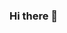 ### Hi there 👋
<!--
[![Anurag's GitHub stats](https://github-readme-stats.vercel.app/api?username=ASaltFishy&show_icons=true&include_all_commits=true)](https://github.com/anuraghazra/github-readme-stats)
-->

<!--
**ASaltFishy/ASaltFishy** is a ✨ _special_ ✨ repository because its `README.md` (this file) appears on your GitHub profile.

Here are some ideas to get you started:

- 🔭 I’m currently working on ...
- 🌱 I’m currently learning ...
- 👯 I’m looking to collaborate on ...
- 🤔 I’m looking for help with ...
- 💬 Ask me about ...
- 📫 How to reach me: ...
- 😄 Pronouns: ...
- ⚡ Fun fact: ...
-->
